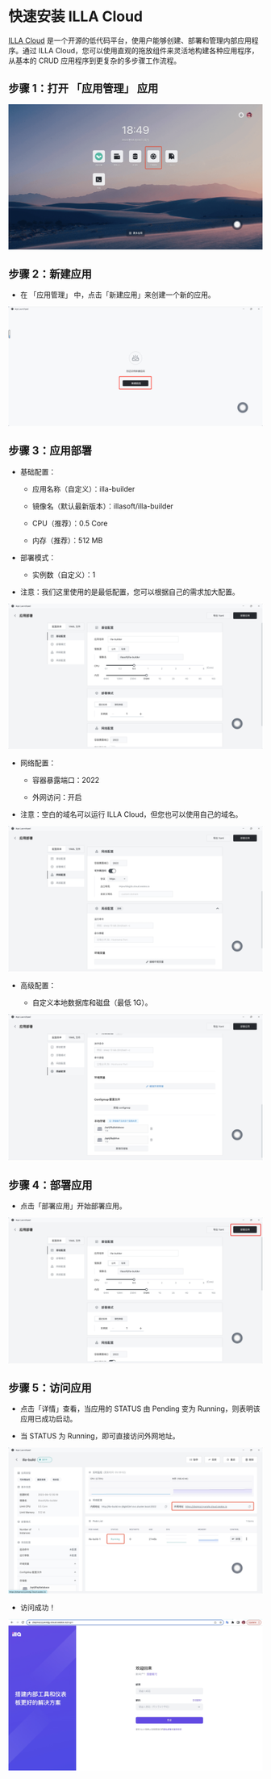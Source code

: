 # 快速安装 ILLA Cloud

[ILLA Cloud](https://www.illacloud.com/zh-CN) 是一个开源的低代码平台，使用户能够创建、部署和管理内部应用程序。通过 ILLA Cloud，您可以使用直观的拖放组件来灵活地构建各种应用程序，从基本的 CRUD 应用程序到更复杂的多步骤工作流程。

## 步骤 1：打开 「应用管理」 应用

![illa_home](../images/illa_home.jpg)

## 步骤 2：新建应用

- 在 「应用管理」 中，点击「新建应用」来创建一个新的应用。

![illa0](../images/illa0.png)

## 步骤 3：应用部署

- 基础配置：

  - 应用名称（自定义）：illa-builder

  - 镜像名（默认最新版本）：illasoft/illa-builder

  - CPU（推荐）：0.5 Core

  - 内存（推荐）：512 MB

- 部署模式：

  - 实例数（自定义）：1

- 注意：我们这里使用的是最低配置，您可以根据自己的需求加大配置。

![illa1](../images/illa1.jpg)

- 网络配置：

  - 容器暴露端口：2022

  - 外网访问：开启

- 注意：空白的域名可以运行 ILLA Cloud，但您也可以使用自己的域名。

![illa2](../images/illa2.jpg)

- 高级配置：

  - 自定义本地数据库和磁盘（最低 1G）。

![illa3](../images/illa3.jpg)

## 步骤 4：部署应用

- 点击「部署应用」开始部署应用。

![illa4](../images/illa4.jpg)

## 步骤 5：访问应用

- 点击「详情」查看，当应用的 STATUS 由 Pending 变为 Running，则表明该应用已成功启动。

- 当 STATUS 为 Running，即可直接访问外网地址。

![illa5](../images/illa5.jpg)

- 访问成功！

![illa6](../images/illa6.jpg)
